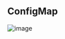 ## ConfigMap
![image](https://github.com/user-attachments/assets/146e6df4-08a9-475c-91ce-769d465253d5)

